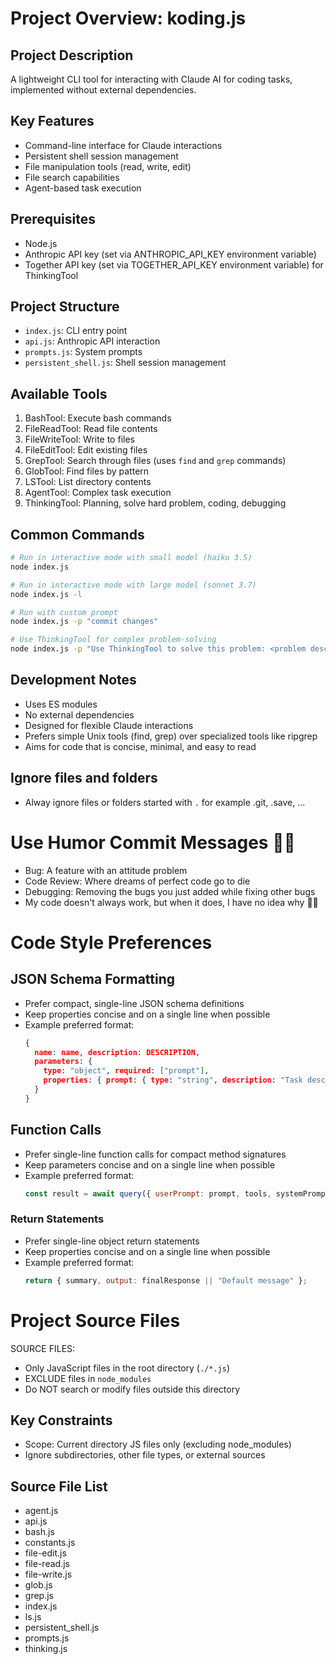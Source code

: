 # Project Overview: koding.js

## Project Description
A lightweight CLI tool for interacting with Claude AI for coding tasks, implemented without external dependencies.

## Key Features
- Command-line interface for Claude interactions
- Persistent shell session management
- File manipulation tools (read, write, edit)
- File search capabilities
- Agent-based task execution

## Prerequisites
- Node.js
- Anthropic API key (set via ANTHROPIC_API_KEY environment variable)
- Together API key (set via TOGETHER_API_KEY environment variable) for ThinkingTool

## Project Structure
- `index.js`: CLI entry point
- `api.js`: Anthropic API interaction
- `prompts.js`: System prompts
- `persistent_shell.js`: Shell session management

## Available Tools
1. BashTool: Execute bash commands
2. FileReadTool: Read file contents
3. FileWriteTool: Write to files
4. FileEditTool: Edit existing files
5. GrepTool: Search through files (uses `find` and `grep` commands)
6. GlobTool: Find files by pattern
7. LSTool: List directory contents
8. AgentTool: Complex task execution
9. ThinkingTool: Planning, solve hard problem, coding, debugging

## Common Commands
```bash
# Run in interactive mode with small model (haiku 3.5)
node index.js

# Run in interactive mode with large model (sonnet 3.7)
node index.js -l

# Run with custom prompt
node index.js -p "commit changes"

# Use ThinkingTool for complex problem-solving
node index.js -p "Use ThinkingTool to solve this problem: <problem description>"
```

## Development Notes
- Uses ES modules
- No external dependencies
- Designed for flexible Claude interactions
- Prefers simple Unix tools (find, grep) over specialized tools like ripgrep
- Aims for code that is concise, minimal, and easy to read

## Ignore files and folders
-  Alway ignore files or folders started with `.` for example .git, .save, ...


# Use Humor Commit Messages 🤖😂
- Bug: A feature with an attitude problem
- Code Review: Where dreams of perfect code go to die
- Debugging: Removing the bugs you just added while fixing other bugs
- My code doesn't always work, but when it does, I have no idea why 🤷‍♂️


# Code Style Preferences

## JSON Schema Formatting
- Prefer compact, single-line JSON schema definitions
- Keep properties concise and on a single line when possible
- Example preferred format:
  ```json
  {
    name: name, description: DESCRIPTION,
    parameters: {
      type: "object", required: ["prompt"],
      properties: { prompt: { type: "string", description: "Task description" } }
    }
  }
  ```

## Function Calls
- Prefer single-line function calls for compact method signatures
- Keep parameters concise and on a single line when possible
- Example preferred format:
  ```javascript
  const result = await query({ userPrompt: prompt, tools, systemPrompt, model: SMALL_MODEL, maxTokens: 1024 });
  ```

### Return Statements
- Prefer single-line object return statements
- Keep properties concise and on a single line when possible
- Example preferred format:
  ```javascript
  return { summary, output: finalResponse || "Default message" };
  ```

# Project Source Files

SOURCE FILES: 
- Only JavaScript files in the root directory (`./*.js`)
- EXCLUDE files in `node_modules`
- Do NOT search or modify files outside this directory

## Key Constraints
- Scope: Current directory JS files only (excluding node_modules)
- Ignore subdirectories, other file types, or external sources

## Source File List
- agent.js
- api.js
- bash.js
- constants.js
- file-edit.js
- file-read.js
- file-write.js
- glob.js
- grep.js
- index.js
- ls.js
- persistent_shell.js
- prompts.js
- thinking.js
